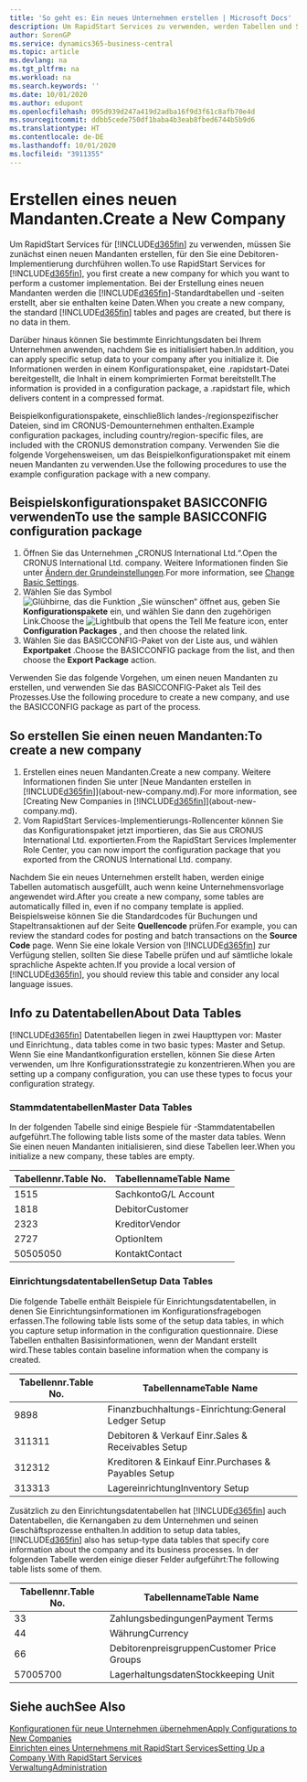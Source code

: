 ```yaml
---
title: 'So geht es: Ein neues Unternehmen erstellen | Microsoft Docs'
description: Um RapidStart Services zu verwenden, werden Tabellen und Seiten erstellt, aber sie enthalten keine Daten.
author: SorenGP
ms.service: dynamics365-business-central
ms.topic: article
ms.devlang: na
ms.tgt_pltfrm: na
ms.workload: na
ms.search.keywords: ''
ms.date: 10/01/2020
ms.author: edupont
ms.openlocfilehash: 095d939d247a419d2adba16f9d3f61c8afb70e4d
ms.sourcegitcommit: ddbb5cede750df1baba4b3eab8fbed6744b5b9d6
ms.translationtype: HT
ms.contentlocale: de-DE
ms.lasthandoff: 10/01/2020
ms.locfileid: "3911355"
---
```

# <a name="create-a-new-company"></a><span data-ttu-id="8891f-103">Erstellen eines neuen Mandanten.</span><span class="sxs-lookup"><span data-stu-id="8891f-103">Create a New Company</span></span>
<span data-ttu-id="8891f-104">Um RapidStart Services für [!INCLUDE[d365fin](includes/d365fin_md.md)] zu verwenden, müssen Sie zunächst einen neuen Mandanten erstellen, für den Sie eine Debitoren-Implementierung durchführen wollen.</span><span class="sxs-lookup"><span data-stu-id="8891f-104">To use RapidStart Services for [!INCLUDE[d365fin](includes/d365fin_md.md)], you first create a new company for which you want to perform a customer implementation.</span></span> <span data-ttu-id="8891f-105">Bei der Erstellung eines neuen Mandanten werden die [!INCLUDE[d365fin](includes/d365fin_md.md)]-Standardtabellen und -seiten erstellt, aber sie enthalten keine Daten.</span><span class="sxs-lookup"><span data-stu-id="8891f-105">When you create a new company, the standard [!INCLUDE[d365fin](includes/d365fin_md.md)] tables and pages are created, but there is no data in them.</span></span>

<span data-ttu-id="8891f-106">Darüber hinaus können Sie bestimmte Einrichtungsdaten bei Ihrem Unternehmen anwenden, nachdem Sie es initialisiert haben.</span><span class="sxs-lookup"><span data-stu-id="8891f-106">In addition, you can apply specific setup data to your company after you initialize it.</span></span> <span data-ttu-id="8891f-107">Die Informationen werden in einem Konfigurationspaket, eine .rapidstart-Datei bereitgestellt, die Inhalt in einem komprimierten Format bereitstellt.</span><span class="sxs-lookup"><span data-stu-id="8891f-107">The information is provided in a configuration package, a .rapidstart file, which delivers content in a compressed format.</span></span>  

<span data-ttu-id="8891f-108">Beispielkonfigurationspakete, einschließlich landes-/regionspezifischer Dateien, sind im CRONUS-Demounternehmen enthalten.</span><span class="sxs-lookup"><span data-stu-id="8891f-108">Example configuration packages, including country/region-specific files, are included with the CRONUS demonstration company.</span></span> <span data-ttu-id="8891f-109">Verwenden Sie die folgende Vorgehensweisen, um das Beispielkonfigurationspaket mit einem neuen Mandanten zu verwenden.</span><span class="sxs-lookup"><span data-stu-id="8891f-109">Use the following procedures to use the example configuration package with a new company.</span></span>  

## <a name="to-use-the-sample-basicconfig-configuration-package"></a><span data-ttu-id="8891f-110">Beispielskonfigurationspaket BASICCONFIG verwenden</span><span class="sxs-lookup"><span data-stu-id="8891f-110">To use the sample BASICCONFIG configuration package</span></span>  
1. <span data-ttu-id="8891f-111">Öffnen Sie das Unternehmen „CRONUS International Ltd.“.</span><span class="sxs-lookup"><span data-stu-id="8891f-111">Open the CRONUS International Ltd. company.</span></span> <span data-ttu-id="8891f-112">Weitere Informationen finden Sie unter [Ändern der Grundeinstellungen](ui-change-basic-settings.md).</span><span class="sxs-lookup"><span data-stu-id="8891f-112">For more information, see [Change Basic Settings](ui-change-basic-settings.md).</span></span>
2. <span data-ttu-id="8891f-113">Wählen Sie das Symbol ![Glühbirne, das die Funktion „Sie wünschen“ öffnet](media/ui-search/search_small.png "Was möchten Sie tun?") aus, geben Sie **Konfigurationspakete** ein, und wählen Sie dann den zugehörigen Link.</span><span class="sxs-lookup"><span data-stu-id="8891f-113">Choose the ![Lightbulb that opens the Tell Me feature](media/ui-search/search_small.png "Tell me what you want to do") icon, enter **Configuration Packages** , and then choose the related link.</span></span>  
3. <span data-ttu-id="8891f-114">Wählen Sie das BASICCONFIG-Paket von der Liste aus, und wählen **Exportpaket** .</span><span class="sxs-lookup"><span data-stu-id="8891f-114">Choose the BASICCONFIG package from the list, and then choose the **Export Package** action.</span></span>  

<span data-ttu-id="8891f-115">Verwenden Sie das folgende Vorgehen, um einen neuen Mandanten zu erstellen, und verwenden Sie das BASICCONFIG-Paket als Teil des Prozesses.</span><span class="sxs-lookup"><span data-stu-id="8891f-115">Use the following procedure to create a new company, and use the BASICCONFIG package as part of the process.</span></span>  

## <a name="to-create-a-new-company"></a><span data-ttu-id="8891f-116">So erstellen Sie einen neuen Mandanten:</span><span class="sxs-lookup"><span data-stu-id="8891f-116">To create a new company</span></span>  
1. <span data-ttu-id="8891f-117">Erstellen eines neuen Mandanten.</span><span class="sxs-lookup"><span data-stu-id="8891f-117">Create a new company.</span></span> <span data-ttu-id="8891f-118">Weitere Informationen finden Sie unter [Neue Mandanten erstellen in [!INCLUDE[d365fin](includes/d365fin_md.md)]](about-new-company.md).</span><span class="sxs-lookup"><span data-stu-id="8891f-118">For more information, see [Creating New Companies in [!INCLUDE[d365fin](includes/d365fin_md.md)]](about-new-company.md).</span></span>
2. <span data-ttu-id="8891f-119">Vom RapidStart Services-Implementierungs-Rollencenter können Sie das Konfigurationspaket jetzt importieren, das Sie aus CRONUS International Ltd. exportierten.</span><span class="sxs-lookup"><span data-stu-id="8891f-119">From the RapidStart Services Implementer Role Center, you can now import the configuration package that you exported from the CRONUS International Ltd. company.</span></span>

<span data-ttu-id="8891f-120">Nachdem Sie ein neues Unternehmen erstellt haben, werden einige Tabellen automatisch ausgefüllt, auch wenn keine Unternehmensvorlage angewendet wird.</span><span class="sxs-lookup"><span data-stu-id="8891f-120">After you create a new company, some tables are automatically filled in, even if no company template is applied.</span></span> <span data-ttu-id="8891f-121">Beispielsweise können Sie die Standardcodes für Buchungen und Stapeltransaktionen auf der Seite **Quellencode** prüfen.</span><span class="sxs-lookup"><span data-stu-id="8891f-121">For example, you can review the standard codes for posting and batch transactions on the **Source Code** page.</span></span> <span data-ttu-id="8891f-122">Wenn Sie eine lokale Version von [!INCLUDE[d365fin](includes/d365fin_md.md)] zur Verfügung stellen, sollten Sie diese Tabelle prüfen und auf sämtliche lokale sprachliche Aspekte achten.</span><span class="sxs-lookup"><span data-stu-id="8891f-122">If you provide a local version of [!INCLUDE[d365fin](includes/d365fin_md.md)], you should review this table and consider any local language issues.</span></span>

## <a name="about-data-tables"></a><span data-ttu-id="8891f-123">Info zu Datentabellen</span><span class="sxs-lookup"><span data-stu-id="8891f-123">About Data Tables</span></span>
[!INCLUDE[d365fin](includes/d365fin_md.md)]  <span data-ttu-id="8891f-124">Datentabellen liegen in zwei Haupttypen vor: Master und Einrichtung.</span><span class="sxs-lookup"><span data-stu-id="8891f-124">, data tables come in two basic types: Master and Setup.</span></span> <span data-ttu-id="8891f-125">Wenn Sie eine Mandantkonfiguration erstellen, können Sie diese Arten verwenden, um Ihre Konfigurationsstrategie zu konzentrieren.</span><span class="sxs-lookup"><span data-stu-id="8891f-125">When you are setting up a company configuration, you can use these types to focus your configuration strategy.</span></span>  

### <a name="master-data-tables"></a><span data-ttu-id="8891f-126">Stammdatentabellen</span><span class="sxs-lookup"><span data-stu-id="8891f-126">Master Data Tables</span></span>  
<span data-ttu-id="8891f-127">In der folgenden Tabelle sind einige Bespiele für -Stammdatentabellen aufgeführt.</span><span class="sxs-lookup"><span data-stu-id="8891f-127">The following table lists some of the master data tables.</span></span> <span data-ttu-id="8891f-128">Wenn Sie einen neuen Mandanten initialisieren, sind diese Tabellen leer.</span><span class="sxs-lookup"><span data-stu-id="8891f-128">When you initialize a new company, these tables are empty.</span></span>  

|<span data-ttu-id="8891f-129">Tabellennr.</span><span class="sxs-lookup"><span data-stu-id="8891f-129">Table No.</span></span>|<span data-ttu-id="8891f-130">Tabellenname</span><span class="sxs-lookup"><span data-stu-id="8891f-130">Table Name</span></span>|  
|-------------------|--------------------|  
|<span data-ttu-id="8891f-131">15</span><span class="sxs-lookup"><span data-stu-id="8891f-131">15</span></span>|<span data-ttu-id="8891f-132">Sachkonto</span><span class="sxs-lookup"><span data-stu-id="8891f-132">G/L Account</span></span>|  
|<span data-ttu-id="8891f-133">18</span><span class="sxs-lookup"><span data-stu-id="8891f-133">18</span></span>|<span data-ttu-id="8891f-134">Debitor</span><span class="sxs-lookup"><span data-stu-id="8891f-134">Customer</span></span>|  
|<span data-ttu-id="8891f-135">23</span><span class="sxs-lookup"><span data-stu-id="8891f-135">23</span></span>|<span data-ttu-id="8891f-136">Kreditor</span><span class="sxs-lookup"><span data-stu-id="8891f-136">Vendor</span></span>|  
|<span data-ttu-id="8891f-137">27</span><span class="sxs-lookup"><span data-stu-id="8891f-137">27</span></span>|<span data-ttu-id="8891f-138">Option</span><span class="sxs-lookup"><span data-stu-id="8891f-138">Item</span></span>|  
|<span data-ttu-id="8891f-139">5050</span><span class="sxs-lookup"><span data-stu-id="8891f-139">5050</span></span>|<span data-ttu-id="8891f-140">Kontakt</span><span class="sxs-lookup"><span data-stu-id="8891f-140">Contact</span></span>|  

### <a name="setup-data-tables"></a><span data-ttu-id="8891f-141">Einrichtungsdatentabellen</span><span class="sxs-lookup"><span data-stu-id="8891f-141">Setup Data Tables</span></span>  
<span data-ttu-id="8891f-142">Die folgende Tabelle enthält Beispiele für Einrichtungsdatentabellen, in denen Sie Einrichtungsinformationen im Konfigurationsfragebogen erfassen.</span><span class="sxs-lookup"><span data-stu-id="8891f-142">The following table lists some of the setup data tables, in which you capture setup information in the configuration questionnaire.</span></span> <span data-ttu-id="8891f-143">Diese Tabellen enthalten Basisinformationen, wenn der Mandant erstellt wird.</span><span class="sxs-lookup"><span data-stu-id="8891f-143">These tables contain baseline information when the company is created.</span></span>  

|<span data-ttu-id="8891f-144">Tabellennr.</span><span class="sxs-lookup"><span data-stu-id="8891f-144">Table No.</span></span>|<span data-ttu-id="8891f-145">Tabellenname</span><span class="sxs-lookup"><span data-stu-id="8891f-145">Table Name</span></span>|  
|-------------------|--------------------|  
|<span data-ttu-id="8891f-146">98</span><span class="sxs-lookup"><span data-stu-id="8891f-146">98</span></span>|<span data-ttu-id="8891f-147">Finanzbuchhaltungs-Einrichtung:</span><span class="sxs-lookup"><span data-stu-id="8891f-147">General Ledger Setup</span></span>|  
|<span data-ttu-id="8891f-148">311</span><span class="sxs-lookup"><span data-stu-id="8891f-148">311</span></span>|<span data-ttu-id="8891f-149">Debitoren & Verkauf Einr.</span><span class="sxs-lookup"><span data-stu-id="8891f-149">Sales & Receivables Setup</span></span>|  
|<span data-ttu-id="8891f-150">312</span><span class="sxs-lookup"><span data-stu-id="8891f-150">312</span></span>|<span data-ttu-id="8891f-151">Kreditoren & Einkauf Einr.</span><span class="sxs-lookup"><span data-stu-id="8891f-151">Purchases & Payables Setup</span></span>|  
|<span data-ttu-id="8891f-152">313</span><span class="sxs-lookup"><span data-stu-id="8891f-152">313</span></span>|<span data-ttu-id="8891f-153">Lagereinrichtung</span><span class="sxs-lookup"><span data-stu-id="8891f-153">Inventory Setup</span></span>|  

<span data-ttu-id="8891f-154">Zusätzlich zu den Einrichtungsdatentabellen hat [!INCLUDE[d365fin](includes/d365fin_md.md)] auch Datentabellen, die Kernangaben zu dem Unternehmen und seinen Geschäftsprozesse enthalten.</span><span class="sxs-lookup"><span data-stu-id="8891f-154">In addition to setup data tables, [!INCLUDE[d365fin](includes/d365fin_md.md)] also has setup-type data tables that specify core information about the company and its business processes.</span></span> <span data-ttu-id="8891f-155">In der folgenden Tabelle werden einige dieser Felder aufgeführt:</span><span class="sxs-lookup"><span data-stu-id="8891f-155">The following table lists some of them.</span></span>  

|<span data-ttu-id="8891f-156">Tabellennr.</span><span class="sxs-lookup"><span data-stu-id="8891f-156">Table No.</span></span>|<span data-ttu-id="8891f-157">Tabellenname</span><span class="sxs-lookup"><span data-stu-id="8891f-157">Table Name</span></span>|  
|-------------------|--------------------|  
|<span data-ttu-id="8891f-158">3</span><span class="sxs-lookup"><span data-stu-id="8891f-158">3</span></span>|<span data-ttu-id="8891f-159">Zahlungsbedingungen</span><span class="sxs-lookup"><span data-stu-id="8891f-159">Payment Terms</span></span>|  
|<span data-ttu-id="8891f-160">4</span><span class="sxs-lookup"><span data-stu-id="8891f-160">4</span></span>|<span data-ttu-id="8891f-161">Währung</span><span class="sxs-lookup"><span data-stu-id="8891f-161">Currency</span></span>|  
|<span data-ttu-id="8891f-162">6</span><span class="sxs-lookup"><span data-stu-id="8891f-162">6</span></span>|<span data-ttu-id="8891f-163">Debitorenpreisgruppen</span><span class="sxs-lookup"><span data-stu-id="8891f-163">Customer Price Groups</span></span>|  
|<span data-ttu-id="8891f-164">5700</span><span class="sxs-lookup"><span data-stu-id="8891f-164">5700</span></span>|<span data-ttu-id="8891f-165">Lagerhaltungsdaten</span><span class="sxs-lookup"><span data-stu-id="8891f-165">Stockkeeping Unit</span></span>|

  

## <a name="see-also"></a><span data-ttu-id="8891f-166">Siehe auch</span><span class="sxs-lookup"><span data-stu-id="8891f-166">See Also</span></span>  
[<span data-ttu-id="8891f-167">Konfigurationen für neue Unternehmen übernehmen</span><span class="sxs-lookup"><span data-stu-id="8891f-167">Apply Configurations to New Companies</span></span>](admin-apply-configuration-to-new-companies.md)  
[<span data-ttu-id="8891f-168">Einrichten eines Unternehmens mit RapidStart Services</span><span class="sxs-lookup"><span data-stu-id="8891f-168">Setting Up a Company With RapidStart Services</span></span>](admin-set-up-a-company-with-rapidstart.md)  
[<span data-ttu-id="8891f-169">Verwaltung</span><span class="sxs-lookup"><span data-stu-id="8891f-169">Administration</span></span>](admin-setup-and-administration.md)
